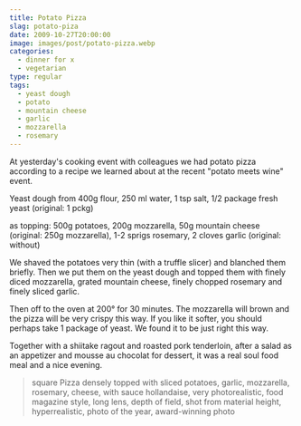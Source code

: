 ```yaml
---
title: Potato Pizza
slag: potato-piza
date: 2009-10-27T20:00:00
image: images/post/potato-pizza.webp
categories: 
  - dinner for x
  - vegetarian
type: regular
tags: 
  - yeast dough
  - potato
  - mountain cheese
  - garlic
  - mozzarella
  - rosemary
---
```


At yesterday's cooking event with colleagues we had potato pizza according to a recipe we learned about at the recent "potato meets wine" event.

Yeast dough from 400g flour, 250 ml water, 1 tsp salt, 1/2 package fresh yeast (original: 1 pckg)

as topping: 500g potatoes, 200g mozzarella, 50g mountain cheese (original: 250g mozzarella), 1-2 sprigs rosemary, 2 cloves garlic (original: without)

We shaved the potatoes very thin (with a truffle slicer) and blanched them briefly. Then we put them on the yeast dough and topped them with finely diced mozzarella, grated mountain cheese, finely chopped rosemary and finely sliced garlic.

Then off to the oven at 200° for 30 minutes. The mozzarella will brown and the pizza will be very crispy this way. If you like it softer, you should perhaps take 1 package of yeast. We found it to be just right this way.

Together with a shiitake ragout and roasted pork tenderloin, after a salad as an appetizer and mousse au chocolat for dessert, it was a real soul food meal and a nice evening.

> square Pizza densely topped with sliced potatoes, garlic, mozzarella, rosemary, cheese, with sauce hollandaise, very photorealistic, food magazine style, long lens, depth of field, shot from material height, hyperrealistic, photo of the year, award-winning photo